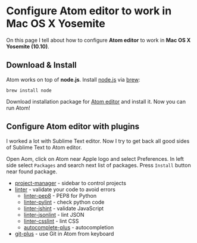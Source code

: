 Configure Atom editor to work in Mac OS X Yosemite
==========

On this page I tell about how to configure **Atom editor** to work in **Mac OS X Yosemite (10.10)**.


Download & Install
----------

Atom works on top of **node.js**. Install [node.js](http://nodejs.org) via [brew](http://brew.sh):

```
brew install node
```

Download installation package for [Atom editor](https://atom.io) and install it. Now you can run Atom!


Configure Atom editor with plugins
----------

I worked a lot with Sublime Text editor. Now I try to get back all good sides of Sublime Text to Atom editor.

Open Aom, click on Atom near Apple logo and select Preferences. In left side select `Packages` and search next list of packages. Press `Install` button near found package.
- [project-manager](https://atom.io/packages/project-manager) - sidebar to control projects
- [linter](https://atom.io/packages/linter) - validate your code to avoid errors
  - [linter-pep8](https://atom.io/packages/linter-pep8) - PEP8 for Python
  - [linter-pylint](https://atom.io/packages/linter-pylint) - check python code
  - [linter-jshint](https://atom.io/packages/linter-jshint) - validate JavaScript
  - [linter-jsonlint](https://atom.io/packages/linter-jsonlint) - lint JSON
  - [linter-csslint](https://atom.io/packages/linter-csslint) - lint CSS
  - [autocomplete-plus](https://atom.io/packages/autocomplete-plus) - autocompletion
- [git-plus](https://atom.io/packages/git-plus) - use Git in Atom from keyboard
